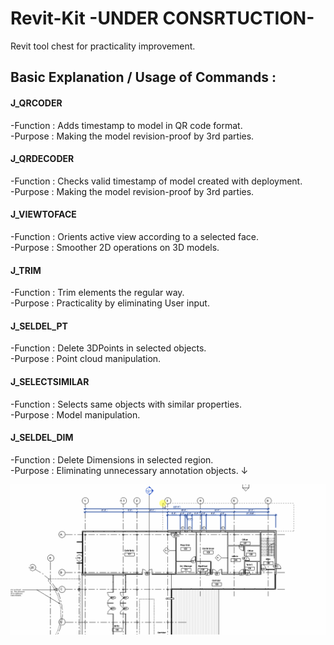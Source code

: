 # Revit-Kit -UNDER CONSRTUCTION- 
Revit tool chest for practicality improvement. 

## Basic Explanation / Usage of Commands :

#### J_QRCODER 
-Function        : Adds timestamp to model in QR code format. \
-Purpose         : Making the model revision-proof by 3rd parties.

#### J_QRDECODER 
-Function        : Checks valid timestamp of model created with deployment. \
-Purpose         : Making the model revision-proof by 3rd parties.

#### J_VIEWTOFACE 
-Function        : Orients active view according to a selected face. \
-Purpose         : Smoother 2D operations on 3D models.

#### J_TRIM  
-Function        : Trim elements the regular way. \
-Purpose         : Practicality by eliminating User input.

#### J_SELDEL_PT
-Function        : Delete 3DPoints in selected objects. \
-Purpose         : Point cloud manipulation. 

#### J_SELECTSIMILAR
-Function        : Selects same <objecttype> objects with similar properties. \
-Purpose         : Model manipulation. 
  
#### J_SELDEL_DIM
-Function        : Delete Dimensions in selected region. \
-Purpose         : Eliminating unnecessary annotation objects. ↓  
  
![J_ProjectToLine](images/J_SelDel_Dim.gif)

